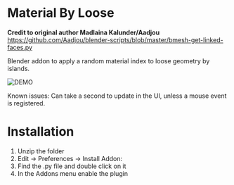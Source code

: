 # Material By Loose

<b>Credit to original author Madlaina Kalunder/Aadjou</b> 
https://github.com/Aadjou/blender-scripts/blob/master/bmesh-get-linked-faces.py

Blender addon to apply a random material index to loose geometry by islands.

![DEMO](images/MXL_Demo.gif)<br/>

Known issues:
Can take a second to update in the UI, unless a mouse event is registered.

# Installation
1. Unzip the folder
2. Edit -> Preferences -> Install Addon:
3. Find the .py file and double click on it
4. In the Addons menu enable the plugin
